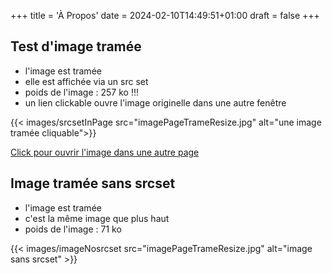 +++
title = 'À Propos'
date = 2024-02-10T14:49:51+01:00
draft = false
+++
 
## Test d'image tramée
- l'image est tramée
- elle est affichée via un src set
- poids de l'image : 257 ko !!!
- un lien clickable ouvre l'image originelle dans une autre fenêtre

<div class="w-9/12 mx-auto pt-8 pb-2">
{{< images/srcsetInPage src="imagePageTrameResize.jpg" alt="une image tramée cliquable">}}


<a class="underline" href="./imagePage.jpg" target="_blank" >Click pour ouvrir l'image dans une autre page</a>

</div>

## Image tramée sans srcset
- l'image est tramée
- c'est la même image que plus haut
- poids de l'image : 71 ko
<div class="w-9/12 mx-auto pt-8 pb-2">
{{< images/imageNosrcset src="imagePageTrameResize.jpg" alt="image sans srcset" >}}
</div>